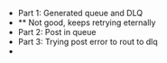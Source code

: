 * Part 1: Generated queue and DLQ
* ** Not good, keeps retrying eternally
* Part 2: Post in queue
* Part 3: Trying post error to rout to dlq
* 